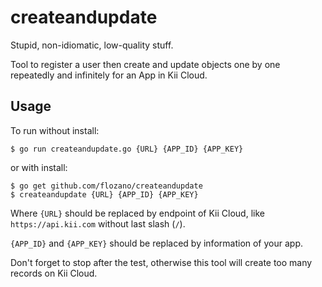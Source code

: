 # createandupdate

Stupid, non-idiomatic, low-quality stuff.

Tool to register a user then create and update objects one by one repeatedly
and infinitely for an App in Kii Cloud.

## Usage

To run without install:

    $ go run createandupdate.go {URL} {APP_ID} {APP_KEY}

or with install:

    $ go get github.com/flozano/createandupdate
    $ createandupdate {URL} {APP_ID} {APP_KEY}

Where `{URL}` should be replaced by endpoint of Kii Cloud, like
`https://api.kii.com` without last slash (`/`).

`{APP_ID}` and `{APP_KEY}` should be replaced by information of your app.

Don't forget to stop after the test, otherwise this tool will create too many
records on Kii Cloud.
